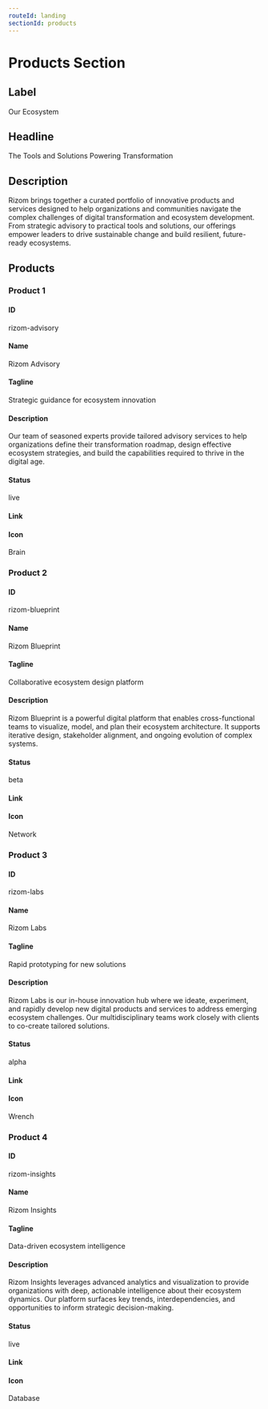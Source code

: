 ```yaml
---
routeId: landing
sectionId: products
---
```

# Products Section

## Label

Our Ecosystem

## Headline

The Tools and Solutions Powering Transformation

## Description

Rizom brings together a curated portfolio of innovative products and services designed to help organizations and communities navigate the complex challenges of digital transformation and ecosystem development. From strategic advisory to practical tools and solutions, our offerings empower leaders to drive sustainable change and build resilient, future-ready ecosystems.

## Products

### Product 1

#### ID

rizom-advisory

#### Name

Rizom Advisory

#### Tagline

Strategic guidance for ecosystem innovation

#### Description

Our team of seasoned experts provide tailored advisory services to help organizations define their transformation roadmap, design effective ecosystem strategies, and build the capabilities required to thrive in the digital age.

#### Status

live

#### Link

#### Icon

Brain

### Product 2

#### ID

rizom-blueprint

#### Name

Rizom Blueprint

#### Tagline

Collaborative ecosystem design platform

#### Description

Rizom Blueprint is a powerful digital platform that enables cross-functional teams to visualize, model, and plan their ecosystem architecture. It supports iterative design, stakeholder alignment, and ongoing evolution of complex systems.

#### Status

beta

#### Link

#### Icon

Network

### Product 3

#### ID

rizom-labs

#### Name

Rizom Labs

#### Tagline

Rapid prototyping for new solutions

#### Description

Rizom Labs is our in-house innovation hub where we ideate, experiment, and rapidly develop new digital products and services to address emerging ecosystem challenges. Our multidisciplinary teams work closely with clients to co-create tailored solutions.

#### Status

alpha

#### Link

#### Icon

Wrench

### Product 4

#### ID

rizom-insights

#### Name

Rizom Insights

#### Tagline

Data-driven ecosystem intelligence

#### Description

Rizom Insights leverages advanced analytics and visualization to provide organizations with deep, actionable intelligence about their ecosystem dynamics. Our platform surfaces key trends, interdependencies, and opportunities to inform strategic decision-making.

#### Status

live

#### Link

#### Icon

Database
